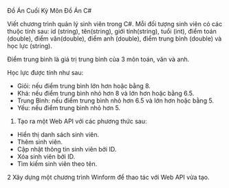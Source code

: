 Đồ Án Cuối Kỳ Môn Đồ Án C#

Viết chương trình quản lý sinh viên trong C#. Mỗi đối tượng sinh viên có các
thuộc tính sau: id (string), tên(string), giới tính(string), tuổi (int), điểm toán
(double), điểm văn(double), điểm anh (double), điểm trung bình (double) và học
lực (string).

Điểm trung bình là giá trị trung bình của 3 môn toán, văn và anh.

Học lực được tính như sau:
+ Giỏi: nếu điểm trung bình lớn hơn hoặc bằng 8.
+ Khá: nếu điểm trung bình nhỏ hơn 8 và lớn hơn hoặc bằng 6.5.
+ Trung Bình: nếu điểm trung bình nhỏ hơn 6.5 và lớn hơn hoặc bằng 5.
+ Yếu: nếu điểm trung bình nhỏ hơn 5.

1. Tạo ra một Web API với các phương thức sau:
+ Hiển thị danh sách sinh viên.
+ Thêm sinh viên.
+ Cập nhật thông tin sinh viên bởi ID.
+ Xóa sinh viên bởi ID.
+ Tìm kiếm sinh viên theo tên.

2 Xây dựng một chương trình Winform để thao tác với Web API vừa tạo.
